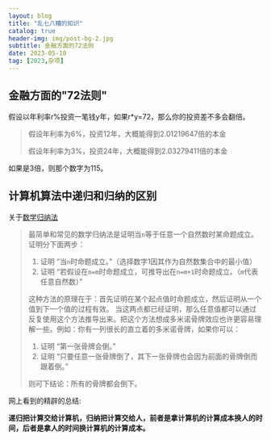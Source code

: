 ```yaml
---
layout: blog
title: "乱七八糟的知识"
catalog: true
header-img: img/post-bg-2.jpg
subtitle: 金融方面的72法则
date: 2023-05-10
tag: [2023,杂项]
---
```


## 金融方面的"72法则"

假设以年利率r%投资一笔钱y年，如果r*y=72，那么你的投资差不多会翻倍。
> 假设年利率为6%，投资12年，大概能得到2.01219647倍的本金
> 
> 假设年利率为3%，投资24年，大概能得到2.03279411倍的本金

如果是3倍，则那个数字为115。


## 计算机算法中递归和归纳的区别
关于[数学归纳法](https://zh.wikipedia.org/zh-cn/%E6%95%B0%E5%AD%A6%E5%BD%92%E7%BA%B3%E6%B3%95)
> 最简单和常见的数学归纳法是证明当`n`等于任意一个自然数时某命题成立。证明分下面两步：
>  1. 证明 “当`n`时命题成立。”（选择数字1因其作为自然数集合中的最小值）
>  2. 证明 “若假设在`n=m`时命题成立，可推导出在`n=m+1`时命题成立。（`m`代表任意自然数）”
> 
> 这种方法的原理在于：首先证明在某个起点值时命题成立，然后证明从一个值到下一个值的过程有效。
> 当这两点都已经证明，那么任意值都可以通过反复使用这个方法推导出来。把这个方法想成多米诺骨牌效应也许更容易理解一些。例如：你有一列很长的直立着的多米诺骨牌，如果你可以：
>  1. 证明 “第一张骨牌会倒。”
>  2. 证明 “只要任意一张骨牌倒了，其下一张骨牌也会因为前面的骨牌倒而跟着倒。”
>
> 则可下结论：所有的骨牌都会倒下。

网上看到的精辟的总结:

<B>递归把计算交给计算机，归纳把计算交给人，前者是拿计算机的计算成本换人的时间，后者是拿人的时间换计算机的计算成本。</B>
